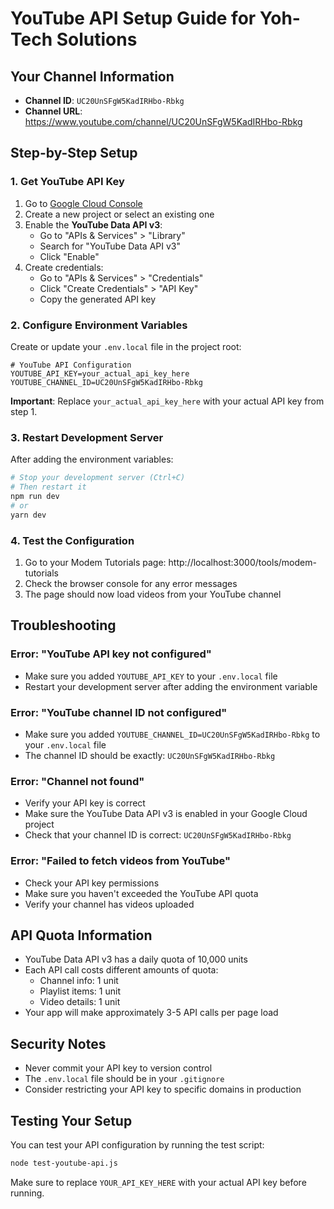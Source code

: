 # YouTube API Setup Guide for Yoh-Tech Solutions

## Your Channel Information
- **Channel ID**: `UC20UnSFgW5KadIRHbo-Rbkg`
- **Channel URL**: https://www.youtube.com/channel/UC20UnSFgW5KadIRHbo-Rbkg

## Step-by-Step Setup

### 1. Get YouTube API Key

1. Go to [Google Cloud Console](https://console.developers.google.com/)
2. Create a new project or select an existing one
3. Enable the **YouTube Data API v3**:
   - Go to "APIs & Services" > "Library"
   - Search for "YouTube Data API v3"
   - Click "Enable"
4. Create credentials:
   - Go to "APIs & Services" > "Credentials"
   - Click "Create Credentials" > "API Key"
   - Copy the generated API key

### 2. Configure Environment Variables

Create or update your `.env.local` file in the project root:

```env
# YouTube API Configuration
YOUTUBE_API_KEY=your_actual_api_key_here
YOUTUBE_CHANNEL_ID=UC20UnSFgW5KadIRHbo-Rbkg
```

**Important**: Replace `your_actual_api_key_here` with your actual API key from step 1.

### 3. Restart Development Server

After adding the environment variables:

```bash
# Stop your development server (Ctrl+C)
# Then restart it
npm run dev
# or
yarn dev
```

### 4. Test the Configuration

1. Go to your Modem Tutorials page: http://localhost:3000/tools/modem-tutorials
2. Check the browser console for any error messages
3. The page should now load videos from your YouTube channel

## Troubleshooting

### Error: "YouTube API key not configured"
- Make sure you added `YOUTUBE_API_KEY` to your `.env.local` file
- Restart your development server after adding the environment variable

### Error: "YouTube channel ID not configured"
- Make sure you added `YOUTUBE_CHANNEL_ID=UC20UnSFgW5KadIRHbo-Rbkg` to your `.env.local` file
- The channel ID should be exactly: `UC20UnSFgW5KadIRHbo-Rbkg`

### Error: "Channel not found"
- Verify your API key is correct
- Make sure the YouTube Data API v3 is enabled in your Google Cloud project
- Check that your channel ID is correct: `UC20UnSFgW5KadIRHbo-Rbkg`

### Error: "Failed to fetch videos from YouTube"
- Check your API key permissions
- Make sure you haven't exceeded the YouTube API quota
- Verify your channel has videos uploaded

## API Quota Information

- YouTube Data API v3 has a daily quota of 10,000 units
- Each API call costs different amounts of quota:
  - Channel info: 1 unit
  - Playlist items: 1 unit
  - Video details: 1 unit
- Your app will make approximately 3-5 API calls per page load

## Security Notes

- Never commit your API key to version control
- The `.env.local` file should be in your `.gitignore`
- Consider restricting your API key to specific domains in production

## Testing Your Setup

You can test your API configuration by running the test script:

```bash
node test-youtube-api.js
```

Make sure to replace `YOUR_API_KEY_HERE` with your actual API key before running.
